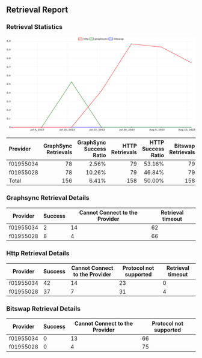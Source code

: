 ## Retrieval Report
### Retrieval Statistics
<img src="https://raw.githubusercontent.com/data-preservation-programs/filplus-checker-assets/main/filecoin-project/filecoin-plus-large-datasets/issues/1739/1692281937427.png"/>

| Provider  | GraphSync Retrievals | GraphSync Success Ratio | HTTP Retrievals | HTTP Success Ratio | Bitswap Retrievals | Bitswap Success Ratio |
| :-------- | -------------------: | ----------------------: | --------------: | -----------------: | -----------------: | --------------------: |
| f01955034 |                   78 |                   2.56% |              79 |             53.16% |                 79 |                 0.00% |
| f01955028 |                   78 |                  10.26% |              79 |             46.84% |                 79 |                 0.00% |
| Total     |                  156 |                   6.41% |             158 |             50.00% |                158 |                 0.00% |

### Graphsync Retrieval Details
| Provider  | Success | Cannot Connect to the Provider | Retrieval timeout |
| --------- | ------- | ------------------------------ | ----------------- |
| f01955034 | 2       | 14                             | 62                |
| f01955028 | 8       | 4                              | 66                |

### Http Retrieval Details
| Provider  | Success | Cannot Connect to the Provider | Protocol not supported | Retrieval timeout |
| --------- | ------- | ------------------------------ | ---------------------- | ----------------- |
| f01955034 | 42      | 14                             | 23                     | 0                 |
| f01955028 | 37      | 7                              | 31                     | 4                 |

### Bitswap Retrieval Details
| Provider  | Success | Cannot Connect to the Provider | Protocol not supported |
| --------- | ------- | ------------------------------ | ---------------------- |
| f01955034 | 0       | 13                             | 66                     |
| f01955028 | 0       | 4                              | 75                     |
